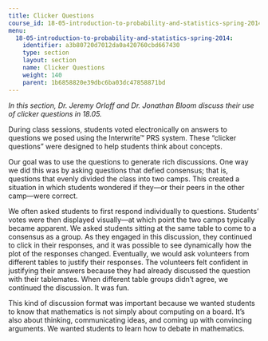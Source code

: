 ```yaml
---
title: Clicker Questions
course_id: 18-05-introduction-to-probability-and-statistics-spring-2014
menu:
  18-05-introduction-to-probability-and-statistics-spring-2014:
    identifier: a3b80720d7012da0a420760cbd667430
    type: section
    layout: section
    name: Clicker Questions
    weight: 140
    parent: 1b6858820e39dbc6ba03dc47858871bd
---
```

_In this section, Dr. Jeremy Orloff and Dr. Jonathan Bloom discuss their use of clicker questions in 18.05._

During class sessions, students voted electronically on answers to questions we posed using the Interwrite™ PRS system. These “clicker questions” were designed to help students think about concepts.

Our goal was to use the questions to generate rich discussions. One way we did this was by asking questions that defied consensus; that is, questions that evenly divided the class into two camps. This created a situation in which students wondered if they—or their peers in the other camp—were correct.

We often asked students to first respond individually to questions. Students’ votes were then displayed visually—at which point the two camps typically became apparent. We asked students sitting at the same table to come to a consensus as a group. As they engaged in this discussion, they continued to click in their responses, and it was possible to see dynamically how the plot of the responses changed. Eventually, we would ask volunteers from different tables to justify their responses. The volunteers felt confident in justifying their answers because they had already discussed the question with their tablemates. When different table groups didn’t agree, we continued the discussion. It was fun.

This kind of discussion format was important because we wanted students to know that mathematics is not simply about computing on a board. It’s also about thinking, communicating ideas, and coming up with convincing arguments. We wanted students to learn how to debate in mathematics.